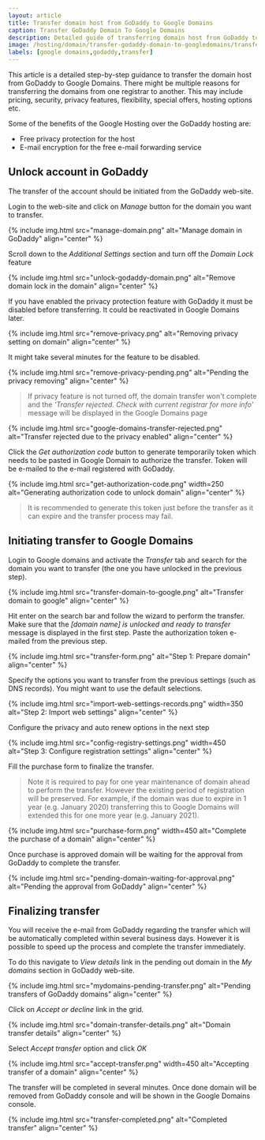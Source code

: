 ```yaml
---
layout: article
title: Transfer domain host from GoDaddy to Google Domains
caption: Transfer GoDaddy Domain To Google Domains
description: Detailed guide of transferring domain host from GoDaddy to Google Domains
image: /hosting/domain/transfer-godaddy-domain-to-googledomains/transfer-domain-to-google.png
labels: [google domains,godaddy,transfer]
---
```

This article is a detailed step-by-step guidance to transfer the domain host from GoDaddy to Google Domains. There might be multiple reasons for transferring the domains from one registrar to another. This may include pricing, security, privacy features, flexibility, special offers, hosting options etc.

Some of the benefits of the Google Hosting over the GoDaddy hosting are:

* Free privacy protection for the host
* E-mail encryption for the free e-mail forwarding service

## Unlock account in GoDaddy

The transfer of the account should be initiated from the GoDaddy web-site.

Login to the web-site and click on *Manage* button for the domain you want to transfer.

{% include img.html src="manage-domain.png" alt="Manage domain in GoDaddy" align="center" %}

Scroll down to the *Additional Settings* section and turn off the *Domain Lock* feature

{% include img.html src="unlock-godaddy-domain.png" alt="Remove domain lock in the domain" align="center" %}

If you have enabled the privacy protection feature with GoDaddy it must be disabled before transferring. It could be reactivated in Google Domains later.

{% include img.html src="remove-privacy.png" alt="Removing privacy setting on domain" align="center" %}

It might take several minutes for the feature to be disabled.

{% include img.html src="remove-privacy-pending.png" alt="Pending the privacy removing" align="center" %}

> If privacy feature is not turned off, the domain transfer won't complete and the *'Transfer rejected. Check with current registrar for more info'* message will be displayed in the Google Domains page

{% include img.html src="google-domains-transfer-rejected.png" alt="Transfer rejected due to the privacy enabled" align="center" %}

Click the *Get authorization code* button to generate temporarily token which needs to be pasted in Google Domain to authorize the transfer. Token will be e-mailed to the e-mail registered with GoDaddy.

{% include img.html src="get-authorization-code.png" width=250 alt="Generating authorization code to unlock domain" align="center" %}

> It is recommended to generate this token just before the transfer as it can expire and the transfer process may fail.

## Initiating transfer to Google Domains

Login to Google domains and activate the *Transfer* tab and search for the domain you want to transfer (the one you have unlocked in the previous step).

{% include img.html src="transfer-domain-to-google.png" alt="Transfer domain to google" align="center" %}

Hit enter on the search bar and follow the wizard to perform the transfer. Make sure that the *[domain name] is unlocked and ready to transfer* message is displayed in the first step. Paste the authorization token e-mailed from the previous step.

{% include img.html src="transfer-form.png" alt="Step 1: Prepare domain" align="center" %}

Specify the options you want to transfer from the previous settings (such as DNS records). You might want to use the default selections.

{% include img.html src="import-web-settings-records.png" width=350 alt="Step 2: Import web settings" align="center" %}

Configure the privacy and auto renew options in the next step

{% include img.html src="config-registry-settings.png" width=450 alt="Step 3: Configure registration settings" align="center" %}

Fill the purchase form to finalize the transfer.

> Note it is required to pay for one year maintenance of domain ahead to perform the transfer. However the existing period of registration will be preserved. For example, if the domain was due to expire in 1 year (e.g. January 2020) transferring this to Google Domains will extended this for one more year (e.g. January 2021).

{% include img.html src="purchase-form.png" width=450 alt="Complete the purchase of a domain" align="center" %}

Once purchase is approved domain will be waiting for the approval from GoDaddy to complete the transfer.

{% include img.html src="pending-domain-waiting-for-approval.png" alt="Pending the approval from GoDaddy" align="center" %}

## Finalizing transfer

You will receive the e-mail from GoDaddy regarding the transfer which will be automatically completed within several business days. However it is possible to speed up the process and complete the transfer immediately.

To do this navigate to *View details* link in the pending out domain in the *My domains* section in GoDaddy web-site.

{% include img.html src="mydomains-pending-transfer.png" alt="Pending transfers of GoDaddy domains" align="center" %}

Click on *Accept or decline* link in the grid.

{% include img.html src="domain-transfer-details.png" alt="Domain transfer details" align="center" %}

Select *Accept transfer* option and click *OK*

{% include img.html src="accept-transfer.png" width=450 alt="Accepting transfer of a domain" align="center" %}

The transfer will be completed in several minutes. Once done domain will be removed from GoDaddy console and will be shown in the Google Domains console.

{% include img.html src="transfer-completed.png" alt="Completed transfer" align="center" %}
